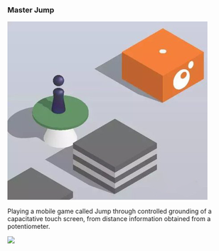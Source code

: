 ### Master Jump

![](jump.jpg)

Playing a mobile game called Jump through controlled grounding of a capacitative touch screen, from distance information obtained from a potentiometer.

![](working.gif)
